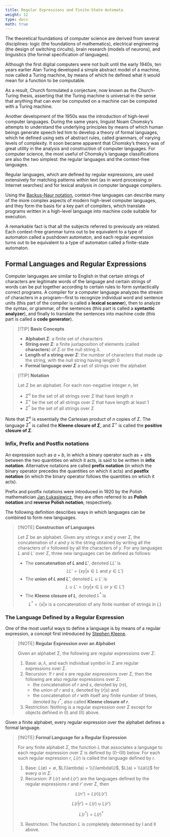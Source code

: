 ```yaml
---
title: Regular Expressions and Finite-State Automata
weight: 12
type: docs
math: true
---
```


The theoretical foundations of computer science are derived from several disciplines: logic (the foundations of mathematics), electrical engineering (the design of switching circuits), brain research (models of neurons), and linguistics (the formal specification of languages).

Although the first digital computers were not built until the early 1940s, ten years earlier Alan Turing developed a simple abstract model of a machine, now called a Turing machine, by means of which he defined what it would mean for a function to be computable.

As a result, Church formulated a conjecture, now known as the Church-Turing thesis, asserting that the Turing machine is universal in the sense that anything that can ever be computed on a machine can be computed with a Turing machine.

Another development of the 1950s was the introduction of high-level computer languages. During the same years, linguist Noam Chomsky’s attempts to understand the underlying principles by means of which human beings generate speech led him to develop a theory of formal languages, which he defined using sets of abstract rules, called grammars, of varying levels of complexity. It soon became apparent that Chomsky’s theory was of great utility in the analysis and construction of computer languages. For computer science, the most useful of Chomsky’s language classifications are also the two simplest: the regular languages and the context-free languages.

Regular languages, which are defined by regular expressions, are used extensively for matching patterns within text (as in word processing or Internet searches) and for lexical analysis in computer language compilers.

Using the [Backus-Naur notation](/math/dma/10_graph_theory#a-parse-tree), context-free languages can describe many of the more complex aspects of modern high-level computer languages, and they form the basis for a key part of compilers, which translate programs written in a high-level language into machine code suitable for execution.

A remarkable fact is that all the subjects referred to previously are related. Each context-free grammar turns out to be equivalent to a type of automaton called a pushdown automaton, and each regular expression turns out to be equivalent to a type of automaton called a finite-state automaton.

## Formal Languages and Regular Expressions

Computer languages are similar to English in that certain strings of characters are legitimate words of the language and certain strings of words can be put together according to certain rules to form syntactically correct programs. A compiler for a computer language analyzes the stream of characters in a program—first to recognize individual word and sentence units (this part of the compiler is called a **lexical scanner**), then to analyze the syntax, or grammar, of the sentences (this part is called a **syntactic analyzer**), and finally to translate the sentences into machine code (this part is called a **code generator**).

> [!TIP] **Basic Concepts**
>
> - **Alphabet $\Sigma$**: a finite set of characters
> - **String over $\Sigma$**: a finite juxtaposition of elements (called **characters**) of $\Sigma$ or the null string $\lambda$.
> - **Length of a string over $\Sigma$**: the number of characters that made up the string, with the null string having length $0$
> - **Formal language over $\Sigma$** a set of strings over the alphabet

> [!TIP] **Notation**
>
> Let $\Sigma$ be an alphabet. For each non-negative integer $n$, let
>
> - $\Sigma^n$ be the set of all strings over $\Sigma$ that have length $n$
> - $\Sigma^+$ be the set of all strings over $\Sigma$ that have length at least $1$
> - $\Sigma^*$ be the set of all strings over $\Sigma$

Note that $\Sigma^n$ is essentially the Cartesian product of $n$ copies of $\Sigma$. The language $\Sigma^*$ is called the **Kleene closure of $\Sigma$**, and $\Sigma^+$ is called the **positive closure of $\Sigma$**.

### Infix, Prefix and Postfix notations

An expression such as $a + b$, in which a binary operator such as $+$ sits between the two quantities on which it acts, is said to be written in **infix notation**. Alternative notations are called **prefix notation** (in which the binary operator precedes the quantities on which it acts) and **postfix notation** (in which the binary operator follows the quantities on which it acts).

Prefix and postfix notations were introduced in 1920 by the Polish mathematician [Jan Łukasiewicz](https://wikipedia.org/wiki/Jan_%C5%81ukasiewicz), they are often referred to as **Polish notation** and **reverse Polish notation**, respectively.

The following definition describes ways in which languages can be combined to form new languages.

> [!NOTE] **Construction of Languages**
>
> Let $\Sigma$ be an alphabet. Given any strings $x$ and $y$ over $\Sigma$, the concatenation of $x$ and $y$ is the string obtained by writing all the characters of $x$ followed by all the characters of $y$. For any languages $L$ and $L'$ over $\Sigma$, three new languages can be defined as follows:
>
> - The **concatenation of $L$ and $L'$**, denoted $LL'$ is $$LL' = \{xy | x \in L \text{ and } y \in L'\}$$
> - The **union of $L$ and $L'$**, denoted $L\cup L'$ is $$L \cup L' = \{xy | x \in L \text{ or } y \in L'\}$$
> - The **Kleene closure of $L$**, denoted $L^*$ is $$L^* = \{x | x \text{ is a concatenation of any finite number of strings in } L\}$$

### The Language Defined by a Regular Expression

One of the most useful ways to define a language is by means of a regular expression, a concept first introduced by [Stephen Kleene](https://wikipedia.org/wiki/Stephen_Kleene).

> [!NOTE] **Regular Expression over an Alphabet**
>
> Given an alphabet $\Sigma$, the following are regular expressions over $\Sigma$:
>
> 1.  Base: $\emptyset, \lambda$, and each individual symbol in $\Sigma$ are regular expressions over $\Sigma$.
> 2.  Recursion: If $r$ and $s$ are regular expressions over $\Sigma$, then the following are also regular expressions over $\Sigma$:
>     - the concatenation of $r$ and $s$, denoted by $(rs)$,
>     - the union of $r$ and $s$, denoted by $(r|s)$ and
>     - the concatenation of $r$ with itself any finite number of times, denoted by $r^*$, also called **Kleene closure of $r$**.
> 3.  Restriction: Nothing is a regular expression over $\Sigma$ except for objects defined in (I) and (II) above.

Given a finite alphabet, every regular expression over the alphabet defines a formal language.

> [!NOTE] **Formal Language for a Regular Expression**
>
> For any finite alphabet $\Sigma$, the function $L$ that associates a language to each regular expression over $\Sigma$ is defined by (I)–(III) below. For each such regular expression $r$, $L(r)$ is called the language defined by $r$.
>
> 1. Base: $L(\emptyset) = \emptyset$, $L(\lambda) = \\{\lambda\\}$, $L(a) = \\{a\\}$ for every $a$ in $\Sigma$.
> 2. Recursion: If $L(r)$ and $L(r')$ are the languages defined by the regular expressions $r$ and $r'$ over $\Sigma$, then
>
> $$L(rr') = L(r)L(r')$$
>
> $$L(r|r') = L(r)\cup L(r')$$
>
> $$L(r^*) = L(r)^*$$
>
> 3. Restriction: The function $L$ is completely determined by I and II above.
